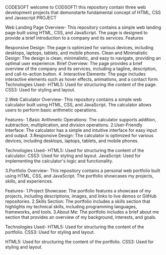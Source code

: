 CODESOFT welcome to CODSOFT! this repository contain three web development projects that demonstarte fundamental concept of HTML, CSS and Javascript PROJECT

Web Landing Page Overview- This repository contains a simple web landing page built using HTML, CSS, and JavaScript. The page is designed to provide a brief introduction to a company and its services.
Features

Responsive Design: The page is optimized for various devices, including desktops, laptops, tablets, and mobile phones.
Clean and Minimalistic Design: The design is clean, minimalistic, and easy to navigate, providing an optimal user experience.
Brief Overview: The page provides a brief overview of the company and its services, including a tagline, description, and call-to-action button. 4 .Interactive Elements: The page includes interactive elements such as hover effects, animations, and a contact form.
Technologies Used- HTML5: Used for structuring the content of the page. CSS3: Used for styling and layout.

2.Web Calculator Overview- This repository contains a simple web calculator built using HTML, CSS, and JavaScript. The calculator allows users to perform basic arithmetic operations.

Features- 1.Basic Arithmetic Operations: The calculator supports addition, subtraction, multiplication, and division operations. 2.User-Friendly Interface: The calculator has a simple and intuitive interface for easy input and output. 3.Responsive Design: The calculator is optimized for various devices, including desktops, laptops, tablets, and mobile phones.

Technologies Used- HTML5: Used for structuring the content of the calculator. CSS3: Used for styling and layout. JavaScript: Used for implementing the calculator's logic and functionality.

3.Portfolio Overview- This repository contains a personal web portfolio built using HTML, CSS, and JavaScript. The portfolio showcases my projects, skills, and experiences.

Features- 1.Project Showcase: The portfolio features a showcase of my projects, including descriptions, images, and links to live demos or GitHub repositories. 2.Skills Section: The portfolio includes a skills section that highlights my technical skills, including programming languages, frameworks, and tools. 3.About Me: The portfolio includes a brief about me section that provides an overview of my background, interests, and goals.

Technologies Used- HTML5: Used for structuring the content of the portfolio. CSS3: Used for styling and layout.

HTML5: Used for structuring the content of the portfolio. CSS3: Used for styling and layout.
